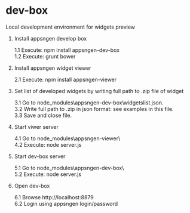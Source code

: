 dev-box  
=======  

Local development environment for widgets preview  

1. Install appsngen develop box  

	1.1 Execute: npm install appsngen-dev-box  
	1.2 Execute: grunt bower  

2. Install appsngen widget viewer   

	2.1 Execute: npm install appsngen-viewer  

3. Set list of developed widgets by writing full path to .zip file of widget  

	3.1 Go to node_modules\appsngen-dev-box\widgetslist.json.  
	3.2 Write full path to .zip in json format: see examples in this file.  
	3.3 Save and close file.  

4. Start viwer server  

	4.1 Go to node_modules\appsngen-viewer\  
	4.2 Execute: node server.js   

5. Start dev-box server  

	5.1 Go to node_modules\appsngen-dev-box\  
	5.2 Execute: node server.js   

6. Open dev-box  

	6.1 Browse http://localhost:8879  
	6.2 Login using appsngen login/password  
